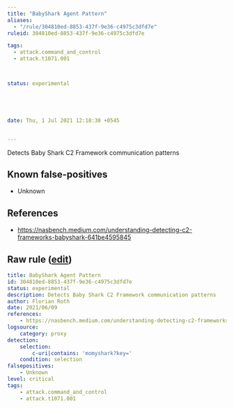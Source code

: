 ```yaml
---
title: "BabyShark Agent Pattern"
aliases:
  - "/rule/304810ed-8853-437f-9e36-c4975c3dfd7e"
ruleid: 304810ed-8853-437f-9e36-c4975c3dfd7e

tags:
  - attack.command_and_control
  - attack.t1071.001



status: experimental





date: Thu, 1 Jul 2021 12:18:30 +0545


---
```


Detects Baby Shark C2 Framework communication patterns

<!--more-->


## Known false-positives

* Unknown



## References

* https://nasbench.medium.com/understanding-detecting-c2-frameworks-babyshark-641be4595845


## Raw rule ([edit](https://github.com/SigmaHQ/sigma/edit/master/rules/proxy/proxy_baby_shark.yml))
```yaml
title: BabyShark Agent Pattern
id: 304810ed-8853-437f-9e36-c4975c3dfd7e
status: experimental
description: Detects Baby Shark C2 Framework communication patterns
author: Florian Roth
date: 2021/06/09
references:
    - https://nasbench.medium.com/understanding-detecting-c2-frameworks-babyshark-641be4595845
logsource:
    category: proxy
detection:
    selection:
        c-uri|contains: 'momyshark?key='
    condition: selection
falsepositives:
    - Unknown
level: critical
tags:
    - attack.command_and_control
    - attack.t1071.001
```
